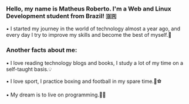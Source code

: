 ### Hello, my name is Matheus Roberto. I'm a Web and Linux Development student from Brazil! 🇧🇷
▪️ I started my journey in the world of technology almost a year ago,
and every day I try to improve my skills and become the best of myself.👣

### Another facts about me:
▪️ I love reading technology blogs and books, I study a lot of my time on a self-taught basis.💡

▪️ I love sport, I practice boxing and football in my spare time.🥊⚽

▪️ My dream is to live on programming.💸🤵
